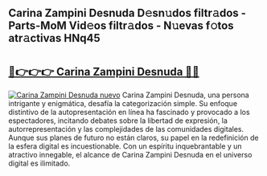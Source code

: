 ## Carina Zampini Desnuda D𝚎sn𝚞dos filtr𝚊dos - Parts-MoM Vid𝚎os filtr𝚊dos - N𝚞evas f𝚘tos atr𝚊ctivas HNq45

# <h2><a href="http://mba34k.tromn.icu/?c=Carina+Zampini+Desnuda">🔗👉👉👉 Carina Zampini Desnuda 🔗🔗</a></h2>

[![Carina Zampini Desnuda nuevo](https://i.imgur.com/pEAQMta.gif)](http://mba34k.tromn.icu/?c=Carina+Zampini+Desnuda)
Carina Zampini Desnuda, una persona intrigante y enigmática, desafía la categorización simple. Su enfoque distintivo de la autopresentación en línea ha fascinado y provocado a los espectadores, incitando debates sobre la libertad de expresión, la autorrepresentación y las complejidades de las comunidades digitales. Aunque sus planes de futuro no están claros, su papel en la redefinición de la esfera digital es incuestionable. Con un espíritu inquebrantable y un atractivo innegable, el alcance de Carina Zampini Desnuda en el universo digital es ilimitado.
